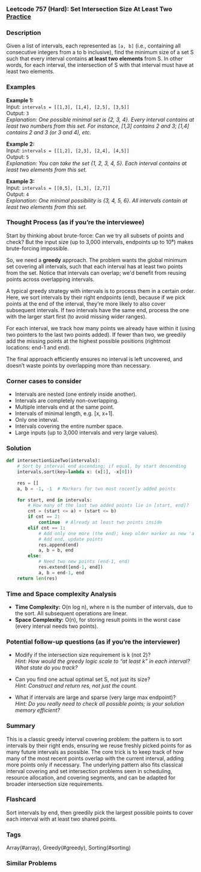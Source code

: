 ### Leetcode 757 (Hard): Set Intersection Size At Least Two [Practice](https://leetcode.com/problems/set-intersection-size-at-least-two)

### Description  
Given a list of intervals, each represented as `[a, b]` (i.e., containing all consecutive integers from a to b inclusive), find the minimum size of a set S such that every interval contains **at least two elements** from S. In other words, for each interval, the intersection of S with that interval must have at least two elements.

### Examples  

**Example 1:**  
Input: `intervals = [[1,3], [1,4], [2,5], [3,5]]`  
Output: `3`  
*Explanation: One possible minimal set is {2, 3, 4}. Every interval contains at least two numbers from this set. For instance, [1,3] contains 2 and 3; [1,4] contains 2 and 3 (or 3 and 4), etc.*

**Example 2:**  
Input: `intervals = [[1,2], [2,3], [2,4], [4,5]]`  
Output: `5`  
*Explanation: You can take the set {1, 2, 3, 4, 5}. Each interval contains at least two elements from this set.*

**Example 3:**  
Input: `intervals = [[0,5], [1,3], [2,7]]`  
Output: `4`  
*Explanation: One minimal possibility is {3, 4, 5, 6}. All intervals contain at least two elements from this set.*

### Thought Process (as if you’re the interviewee)  
Start by thinking about brute-force: Can we try all subsets of points and check? But the input size (up to 3,000 intervals, endpoints up to 10⁸) makes brute-forcing impossible.

So, we need a **greedy** approach. The problem wants the global minimum set covering all intervals, such that each interval has at least two points from the set. Notice that intervals can overlap; we'd benefit from reusing points across overlapping intervals.

A typical greedy strategy with intervals is to process them in a certain order. Here, we sort intervals by their right endpoints (end), because if we pick points at the end of the interval, they're more likely to also cover subsequent intervals. If two intervals have the same end, process the one with the larger start first (to avoid missing wider ranges).

For each interval, we track how many points we already have within it (using two pointers to the last two points added). If fewer than two, we greedily add the missing points at the highest possible positions (rightmost locations: end-1 and end).

The final approach efficiently ensures no interval is left uncovered, and doesn’t waste points by overlapping more than necessary.

### Corner cases to consider  
- Intervals are nested (one entirely inside another).
- Intervals are completely non-overlapping.
- Multiple intervals end at the same point.
- Intervals of minimal length, e.g. [x, x+1].
- Only one interval.
- Intervals covering the entire number space.
- Large inputs (up to 3,000 intervals and very large values).

### Solution

```python
def intersectionSizeTwo(intervals):
    # Sort by interval end ascending; if equal, by start descending
    intervals.sort(key=lambda x: (x[1], -x[0]))
    
    res = []
    a, b = -1, -1  # Markers for two most recently added points
    
    for start, end in intervals:
        # How many of the last two added points lie in [start, end]?
        cnt = (start <= a) + (start <= b)
        if cnt == 2:
            continue  # Already at least two points inside
        elif cnt == 1:
            # Add only one more (the end); keep older marker as new 'a'
            # Add end, update points
            res.append(end)
            a, b = b, end
        else:
            # Need two new points (end-1, end)
            res.extend([end-1, end])
            a, b = end-1, end
    return len(res)
```

### Time and Space complexity Analysis  

- **Time Complexity:** O(n log n), where n is the number of intervals, due to the sort. All subsequent operations are linear.
- **Space Complexity:** O(n), for storing result points in the worst case (every interval needs two points).

### Potential follow-up questions (as if you’re the interviewer)  

- Modify if the intersection size requirement is k (not 2)?  
  *Hint: How would the greedy logic scale to “at least k” in each interval? What state do you track?*

- Can you find one actual optimal set S, not just its size?  
  *Hint: Construct and return res, not just the count.*

- What if intervals are large and sparse (very large max endpoint)?  
  *Hint: Do you really need to check all possible points; is your solution memory efficient?*

### Summary
This is a classic greedy interval covering problem: the pattern is to sort intervals by their right ends, ensuring we reuse freshly picked points for as many future intervals as possible. The core trick is to keep track of how many of the most recent points overlap with the current interval, adding more points only if necessary. The underlying pattern also fits classical interval covering and set intersection problems seen in scheduling, resource allocation, and covering segments, and can be adapted for broader intersection size requirements.


### Flashcard
Sort intervals by end, then greedily pick the largest possible points to cover each interval with at least two shared points.

### Tags
Array(#array), Greedy(#greedy), Sorting(#sorting)

### Similar Problems
